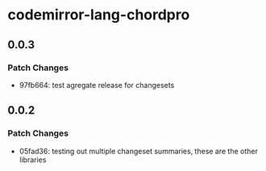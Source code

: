 # codemirror-lang-chordpro

## 0.0.3

### Patch Changes

- 97fb664: test agregate release for changesets

## 0.0.2

### Patch Changes

- 05fad36: testing out multiple changeset summaries, these are the other libraries

